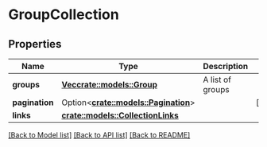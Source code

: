 # GroupCollection

## Properties

Name | Type | Description | Notes
------------ | ------------- | ------------- | -------------
**groups** | [**Vec<crate::models::Group>**](Group.md) | A list of groups | 
**pagination** | Option<[**crate::models::Pagination**](Pagination.md)> |  | [optional]
**links** | [**crate::models::CollectionLinks**](CollectionLinks.md) |  | 

[[Back to Model list]](./README.md#documentation-for-models) [[Back to API list]](./README.md#documentation-for-api-endpoints) [[Back to README]](./README.md)


